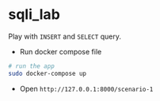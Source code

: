 # sqli_lab

Play with `INSERT` and `SELECT` query.
- Run docker compose file
```bash
# run the app
sudo docker-compose up
```
- Open `http://127.0.0.1:8000/scenario-1`